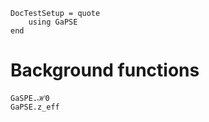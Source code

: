 ```@meta
DocTestSetup = quote
    using GaPSE
end
```

# Background functions

```@docs
GaSPE.ℋ0 
GaPSE.z_eff
```
